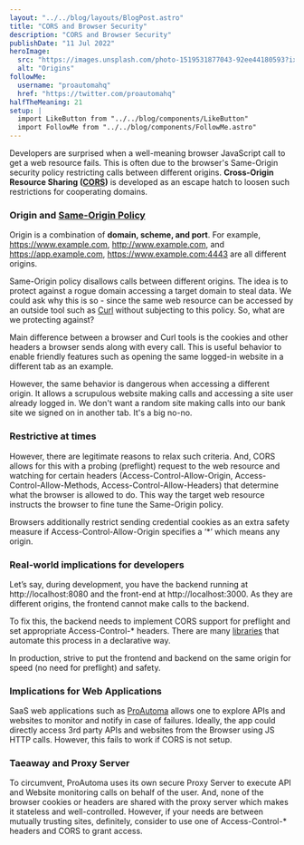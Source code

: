 ```yaml
---
layout: "../../blog/layouts/BlogPost.astro"
title: "CORS and Browser Security"
description: "CORS and Browser Security"
publishDate: "11 Jul 2022"
heroImage:
  src: "https://images.unsplash.com/photo-1519531877043-92ee44180593?ixlib=rb-1.2.1&ixid=MnwxMjA3fDB8MHxwaG90by1wYWdlfHx8fGVufDB8fHx8&auto=format&fit=crop&w=1035&q=80"
  alt: "Origins"
followMe:
  username: "proautomahq"
  href: "https://twitter.com/proautomahq"
halfTheMeaning: 21
setup: |
  import LikeButton from "../../blog/components/LikeButton"
  import FollowMe from "../../blog/components/FollowMe.astro"
---
```


Developers are surprised when a well-meaning browser JavaScript call to get a web resource fails.  This is often due to the browser's Same-Origin security policy restricting calls between different origins. **Cross-Origin Resource Sharing ([CORS](https://en.wikipedia.org/wiki/Cross-origin_resource_sharing))** is developed as an escape hatch to loosen such restrictions for cooperating domains.

### Origin and [Same-Origin Policy](https://developer.mozilla.org/en-US/docs/Web/Security/Same-origin_policy)

Origin is a combination of **domain, scheme, and port**. For example, https://www.example.com, http://www.example.com, and https://app.example.com, https://www.example.com:4443 are all different origins.  

Same-Origin policy disallows calls between different origins. The idea is to protect against a rogue domain accessing a target domain to steal data.  We could ask why this is so - since the same web resource can be accessed by an outside tool such as [Curl](https://curl.se/) without subjecting to this policy.  So, what are we protecting against? 

Main difference between a browser and Curl tools is the cookies and other headers a browser sends along with every call. This is useful behavior to enable friendly features such as opening the same logged-in website in a different tab as an example.  

However, the same behavior is dangerous when accessing a different origin. It allows a scrupulous website making calls and accessing a site user already logged in. We don't want a random site making calls into our bank site we signed on in another tab.  It's a big no-no.

### Restrictive at times

However, there are legitimate reasons to relax such criteria.  And, CORS allows for this with a probing (preflight) request to the web resource and watching for certain headers (Access-Control-Allow-Origin, Access-Control-Allow-Methods, Access-Control-Allow-Headers) that determine what the browser is allowed to do.  This way the target web resource instructs the browser to fine tune the Same-Origin policy.

Browsers additionally restrict sending credential cookies as an extra safety measure if Access-Control-Allow-Origin specifies a ‘*’ which means any origin.  

### Real-world implications for developers

Let’s say, during development, you have the backend running at http://localhost:8080 and the front-end at http://localhost:3000. As they are different origins, the frontend cannot make calls to the backend.

To fix this, the backend needs to implement CORS support for preflight and set appropriate Access-Control-* headers.  There are many [libraries](https://expressjs.com/en/resources/middleware/cors.html) that automate this process in a declarative way.  

In production, strive to put the frontend and backend on the same origin for speed (no need for preflight) and safety.

### Implications for Web Applications

SaaS web applications such as [ProAutoma](https://www.proautoma.com) allows one to explore APIs and websites to monitor and notify in case of failures. Ideally, the app could directly access 3rd party APIs and websites from the Browser using JS HTTP calls.  However, this fails to work if CORS is not setup.

### Taeaway and Proxy Server

To circumvent, ProAutoma uses its own secure Proxy Server to execute API and Website monitoring calls on behalf of the user.  And, none of the browser cookies or headers are shared with the proxy server which makes it stateless and well-controlled. However, if your needs are between mutually trusting sites, definitely, consider to use one of Access-Control-* headers and CORS to grant access.
